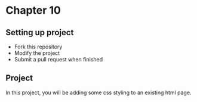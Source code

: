 Chapter 10
=

Setting up project
-
* Fork this repository
* Modify the project
* Submit a pull request when finished

Project
-

In this project, you will be adding some css styling to
an existing html page. 